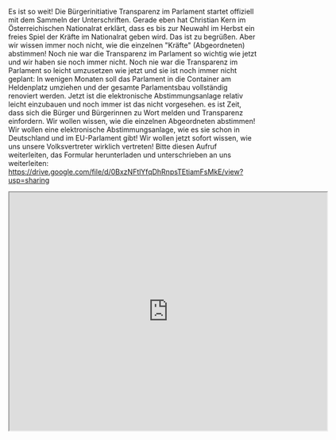 Es ist so weit! Die Bürgerinitiative Transparenz im Parlament startet offiziell mit dem Sammeln der Unterschriften. Gerade eben hat Christian Kern im Österreichischen Nationalrat erklärt, dass es bis zur Neuwahl im Herbst ein freies Spiel der Kräfte im Nationalrat geben wird. Das ist zu begrüßen. Aber wir wissen immer noch nicht, wie die einzelnen "Kräfte" (Abgeordneten) abstimmen! Noch nie war die Transparenz im Parlament so wichtig wie jetzt und wir haben sie noch immer nicht. Noch nie war die Transparenz im Parlament so leicht umzusetzen wie jetzt und sie ist noch immer nicht geplant: In wenigen Monaten soll das Parlament in die Container am Heldenplatz umziehen und der gesamte Parlamentsbau vollständig renoviert werden. Jetzt ist die elektronische Abstimmungsanlage relativ leicht einzubauen und noch immer ist das nicht vorgesehen. es ist Zeit, dass sich die Bürger und Bürgerinnen zu Wort melden und Transparenz einfordern. Wir wollen wissen, wie die einzelnen Abgeordneten abstimmen! Wir wollen eine elektronische Abstimmungsanlage, wie es sie schon in Deutschland und im EU-Parlament gibt! Wir wollen jetzt sofort wissen, wie uns unsere Volksvertreter wirklich vertreten! Bitte diesen Aufruf weiterleiten, das Formular herunterladen und unterschrieben an uns weiterleiten: <https://drive.google.com/file/d/0BxzNFtlYfqDhRnpsTEtiamFsMkE/view?usp=sharing>

<iframe src="https://drive.google.com/file/d/0BxzNFtlYfqDhRnpsTEtiamFsMkE/preview" width="640" height="480"></iframe>
